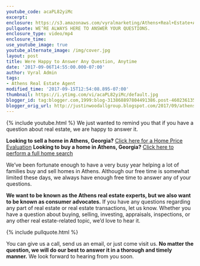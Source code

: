 ```yaml
---
youtube_code: acaPL82yiMc
excerpt:
enclosure: https://s3.amazonaws.com/vyralmarketing/Athens+Real+Estate+Agent-+Any+Question%252C+Anytime.mp4
pullquote: WE’RE ALWAYS HERE TO ANSWER YOUR QUESTIONS.
enclosure_type: video/mp4
enclosure_time:
use_youtube_image: true
youtube_alternate_image: /img/cover.jpg
layout: post
title: Were Happy to Answer Any Question, Anytime
date: '2017-09-06T14:55:00.000-07:00'
author: Vyral Admin
tags:
- Athens Real Estate Agent
modified_time: '2017-09-15T12:54:08.895-07:00'
thumbnail: https://i.ytimg.com/vi/acaPL82yiMc/default.jpg
blogger_id: tag:blogger.com,1999:blog-313868897804491386.post-4602361358350826274
blogger_orig_url: http://justinwoodallgroup.blogspot.com/2017/09/athens-real-estate-agent-any-question-anytime.html
---
```

{% include youtube.html %}
We just wanted to remind you that if you have a question about real estate, we are happy to answer it.

 **Looking to sell a home in Athens, Georgia?** <a href="http://www.myathenshomevalue.com/" target="_blank">Click here for a Home Price  Evaluation</a>
 **Looking to buy a home in Athens, Georgia?** <a href="http://www.athensareahomesearch.com/" target="_blank">Click here to perform a full home search</a>

We’ve been fortunate enough to have a very busy year helping a lot of families buy and sell homes in Athens. Although our free time is somewhat limited these days, we always have enough free time to answer any of your questions.

**We want to be known as the Athens real estate experts, but we also want to be known as consumer advocates.** If you have any questions regarding any part of real estate or real estate transactions, let us know. Whether you have a question about buying, selling, investing, appraisals, inspections, or any other real estate-related topic, we’d love to hear it.

{% include pullquote.html %}

You can give us a call, send us an email, or just come visit us. **No matter the question, we will do our best to answer it in a thorough and timely manner.** We look forward to hearing from you soon.
